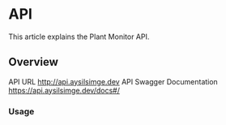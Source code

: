 # API

This article explains the Plant Monitor API.

## Overview

API URL http://api.aysilsimge.dev
API Swagger Documentation https://api.aysilsimge.dev/docs#/

### Usage
